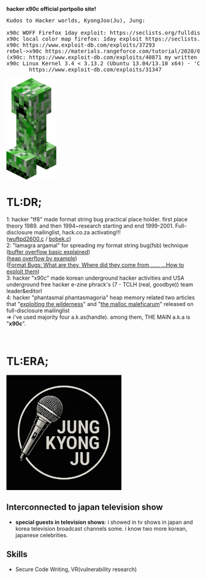 <b>hacker x90c official portpolio site!</b>

<pre>
Kudos to Hacker worlds, KyongJoo(Ju), Jung:

x90c WOFF Firefox 1day exploit: https://seclists.org/fulldisclosure/2013/Aug/187
x90c local color map firefox: 1day exploit https://seclists.org/fulldisclosure/2013/Aug/188       
x90c https://www.exploit-db.com/exploits/37293
rebel->x90c https://materials.rangeforce.com/tutorial/2020/07/12/Chocobo-Root/ zeroday exploit
(x90c: https://www.exploit-db.com/exploits/40871 my written exploit oneshot code. it's not rebel's i upload it by his rebel id.(a.k.a) he and me elite hacker)
x90c Linux Kernel 3.4 < 3.13.2 (Ubuntu 13.04/13.10 x64) - 'CONFIG_X86_X32=y' Local Privilege Escalation (3):
       https://www.exploit-db.com/exploits/31347
</pre>
<img src="kripertotor.png"><br>
# TL:DR;
1: hacker "tf8" made format string bug practical place holder. first place theory 1989. and then 1994~research starting and end 1999-2001. Full-disclosure mailinglist, hack.co.za activating!!!<br>
   (<a href="https://vfocus.net/hack/exploits/os/linux/openlinux/2.4/wuftpd2600.c">wuftpd2600.c</a> / <a href="https://vfocus.net/hack/exploits/os/linux/openlinux/2.4/bobek.c">bobek.c</a>)<br>
2: "lamagra argamal" for spreading my format string bug(fsb) technique<br>
   (<a href="http://www.ouah.org/lamagra-bof.txt">buffer overflow basic explained</a>)<br>
   (<a href="http://www.ouah.org/lamheap.txt">heap overflow by example</a>)<br>
   (<a href="http://www.ouah.org/format_bugs.txt">Format Bugs: What are they, Where did they come from,...... ...How to exploit them</a>)<br>
3: hacker "x90c" made korean underground hacker activities and USA underground free hacker e-zine phrack's (7 - TCLH (real, goodbye)) team leader&editorl<br>
4: hacker "phantasmal phantasmagoria" heap memory related two articles that "<a href="https://seclists.org/vuln-dev/2004/Feb/25">exploiting the wilderness</a>" and "<a href="https://seclists.org/bugtraq/2005/Oct/118">the malloc maleficarum</a>"  released
on full-disclosure mailinglist<br>
=> i've used majority four a.k.as(handle). among them, THE MAIN a.k.a is "**x90c**".<br><br><br>
# TL:ERA;
<img src="singer.png" width=300 height=300><br>

## Interconnected to japan television show
- **special guests in television shows**: i showed in tv shows in japan and korea television broadcast channels some.
  i know two more korean, japanese celebrities.

## Skills
- Secure Code Writing, VR(vulnerability research)
